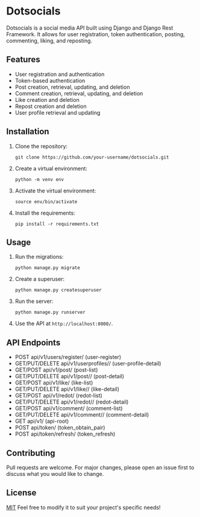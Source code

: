# Dotsocials

Dotsocials is a social media API built using Django and Django Rest Framework. It allows for user registration, token authentication, posting, commenting, liking, and reposting.

## Features

- User registration and authentication
- Token-based authentication
- Post creation, retrieval, updating, and deletion
- Comment creation, retrieval, updating, and deletion
- Like creation and deletion
- Repost creation and deletion
- User profile retrieval and updating

## Installation

1. Clone the repository:

    ```
    git clone https://github.com/your-username/dotsocials.git
    ```

2. Create a virtual environment:

    ```
    python -m venv env
    ```

3. Activate the virtual environment:

    ```
    source env/bin/activate
    ```

4. Install the requirements:

    ```
    pip install -r requirements.txt
    ```

## Usage

1. Run the migrations:

    ```
    python manage.py migrate
    ```

2. Create a superuser:

    ```
    python manage.py createsuperuser
    ```

3. Run the server:

    ```
    python manage.py runserver
    ```

4. Use the API at `http://localhost:8000/`.

## API Endpoints

- POST api/v1/users/register/ (user-register)
- GET/PUT/DELETE api/v1/userprofiles/<pk>/ (user-profile-detail)
- GET/POST api/v1/post/ (post-list)
- GET/PUT/DELETE api/v1/post/<pk>/ (post-detail)
- GET/POST api/v1/like/ (like-list)
- GET/PUT/DELETE api/v1/like/<pk>/ (like-detail)
- GET/POST api/v1/redot/ (redot-list)
- GET/PUT/DELETE api/v1/redot/<pk>/ (redot-detail)
- GET/POST api/v1/comment/ (comment-list)
- GET/PUT/DELETE api/v1/comment/<pk>/ (comment-detail)
- GET api/v1/ (api-root)
- POST api/token/ (token_obtain_pair)
- POST api/token/refresh/ (token_refresh)


## Contributing

Pull requests are welcome. For major changes, please open an issue first to discuss what you would like to change.

## License

[MIT](https://choosealicense.com/licenses/mit/)
Feel free to modify it to suit your project's specific needs!
